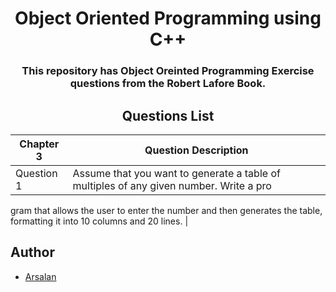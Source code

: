 <div align="center">
<h1> Object Oriented Programming using C++ </h1>

<h3>This repository has Object Oreinted Programming Exercise questions from the Robert Lafore Book.</h3>
</div>

<div align="center">
<h2> Questions List </h2>
</div>

| Chapter 3  | Question Description                                                                   |
| ---------- | -------------------------------------------------------------------------------------- |
| Question 1 | Assume that you want to generate a table of multiples of any given number. Write a pro |

gram that allows the user to enter the number and then generates the table, formatting it
into 10 columns and 20 lines. |

## Author

- [Arsalan](https://www.github.com/arsalan-kazmi)
